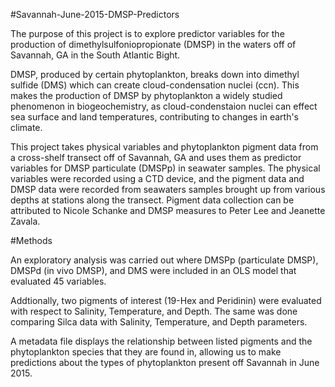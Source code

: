 #Savannah-June-2015-DMSP-Predictors

The purpose of this project is to explore predictor variables for the production of dimethylsulfoniopropionate (DMSP) in the waters off of Savannah, GA in the South Atlantic Bight. 

DMSP, produced by certain phytoplankton, breaks down into dimethyl sulfide (DMS) which can create cloud-condensation nuclei (ccn). This makes the production of DMSP by phytoplankton a widely studied phenomenon in biogeochemistry, as cloud-condenstaion nuclei can effect sea surface and land temperatures, contributing to changes in earth's climate. 

This project takes physical variables and phytoplankton pigment data from a cross-shelf transect off of Savannah, GA and uses them as predictor variables for DMSP particulate (DMSPp) in seawater samples. The physical variables were recorded using a CTD device, and the pigment data and DMSP data were recorded from seawaters samples brought up from various depths at stations along the transect. Pigment data collection can be attributed to Nicole Schanke and DMSP measures to Peter Lee and Jeanette Zavala.

#Methods

An exploratory analysis was carried out where DMSPp (particulate DMSP), DMSPd (in vivo DMSP), and DMS were included in an OLS model that evaluated 45 variables. 

Addtionally, two pigments of interest (19-Hex and Peridinin) were evaluated with respect to Salinity, Temperature, and Depth. The same was done comparing Silca data with Salinity, Temperature, and Depth parameters. 

A metadata file displays the relationship between listed pigments and the phytoplankton species that they are found in, allowing us to make predictions about the types of phytoplankton present off Savannah in June 2015. 
